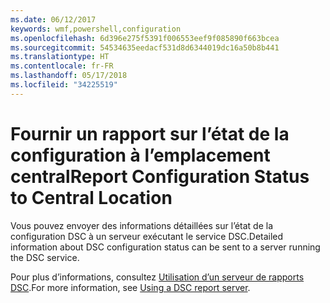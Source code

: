```yaml
---
ms.date: 06/12/2017
keywords: wmf,powershell,configuration
ms.openlocfilehash: 6d396e275f5391f006553eef9f085890f663bcea
ms.sourcegitcommit: 54534635eedacf531d8d6344019dc16a50b8b441
ms.translationtype: HT
ms.contentlocale: fr-FR
ms.lasthandoff: 05/17/2018
ms.locfileid: "34225519"
---
```

# <a name="report-configuration-status-to-central-location"></a><span data-ttu-id="2a17f-102">Fournir un rapport sur l’état de la configuration à l’emplacement central</span><span class="sxs-lookup"><span data-stu-id="2a17f-102">Report Configuration Status to Central Location</span></span>

<span data-ttu-id="2a17f-103">Vous pouvez envoyer des informations détaillées sur l’état de la configuration DSC à un serveur exécutant le service DSC.</span><span class="sxs-lookup"><span data-stu-id="2a17f-103">Detailed information about DSC configuration status can be sent to a server running the DSC service.</span></span>

<span data-ttu-id="2a17f-104">Pour plus d’informations, consultez [Utilisation d’un serveur de rapports DSC](https://msdn.microsoft.com/powershell/dsc/reportserver).</span><span class="sxs-lookup"><span data-stu-id="2a17f-104">For more information, see [Using a DSC report server](https://msdn.microsoft.com/powershell/dsc/reportserver).</span></span>
